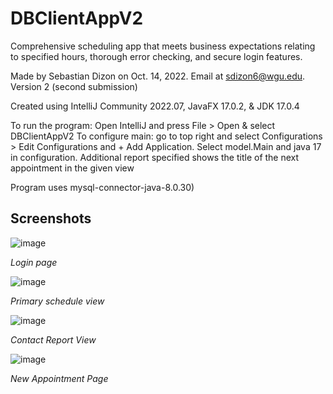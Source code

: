 # DBClientAppV2 
Comprehensive scheduling app that meets business expectations relating to specified hours, thorough error checking, and secure login features. 

Made by Sebastian Dizon on Oct. 14, 2022. Email at sdizon6@wgu.edu. Version 2 (second submission)

Created using IntelliJ Community 2022.07, JavaFX 17.0.2, & JDK 17.0.4

To run the program: 
Open IntelliJ and press File > Open & select DBClientAppV2
To configure main: go to top right and select Configurations > Edit Configurations and + Add Application. Select model.Main and java 17 in configuration.
Additional report specified shows the title of the next appointment in the given view

Program uses mysql-connector-java-8.0.30)

## Screenshots

![image](https://github.com/sebastiandizon/DBClientAppV3/assets/116120068/f4e06139-4cd5-4250-a994-ffcd37399864)

*Login page*

![image](https://github.com/sebastiandizon/DBClientAppV3/assets/116120068/41c5264d-baf9-4bdb-b90c-8db64b0c1af2)

*Primary schedule view*

![image](https://github.com/sebastiandizon/DBClientAppV3/assets/116120068/7cf48279-abd6-46dd-b352-cdac83217ba9)

*Contact Report View*

![image](https://github.com/sebastiandizon/DBClientAppV3/assets/116120068/0ec9de29-8d12-4aec-8d90-0b6d2b846d39)

*New Appointment Page*
